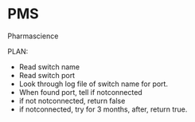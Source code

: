 # PMS
Pharmascience

PLAN:
- Read switch name
- Read switch port
- Look through log file of switch name for port.
- When found port, tell if notconnected
- if not notconnected, return false
- if notconnected, try for 3 months, after, return true.
